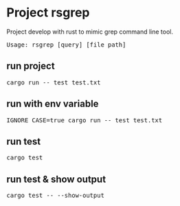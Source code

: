 # Project rsgrep

Project develop with rust to mimic grep command line tool.

<pre>
Usage: rsgrep [query] [file_path]
</pre>

## run project

<pre>
cargo run -- test test.txt
</pre>

## run with env variable

<pre>
IGNORE_CASE=true cargo run -- test test.txt
</pre>

## run test

<pre>
cargo test
</pre>

## run test & show output

<pre>
cargo test -- --show-output
</pre>
